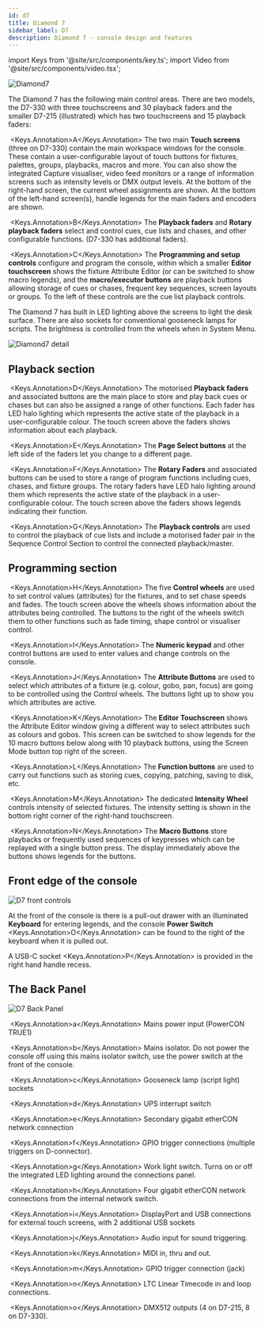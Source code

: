 ```yaml
---
id: d7
title: Diamond 7
sidebar_label: D7
description: Diamond 7 - console design and features
---
```


import Keys from '@site/src/components/key.ts';
import Video from '@site/src/components/video.tsx';

![Diamond7](/docs/images/d7-mainareas.png)

The Diamond 7 has the following main control areas. There are two models, the 
D7-330 with three touchscreens and 30 playback faders and the smaller D7-215 (illustrated) which has two touchscreens and
15 playback faders:

&nbsp;<Keys.Annotation>A</Keys.Annotation> The two main **Touch screens** (three on D7-330) contain the main workspace windows for the console. 
These contain a user-configurable
layout of touch buttons for fixtures, palettes, groups, playbacks, macros and more.
You can also show the integrated Capture visualiser, video feed monitors or a range
of information screens such as intensity levels or DMX output levels.
At the bottom of the right-hand screen, the current wheel assignments
are shown. At the bottom of
the left-hand screen(s), handle legends for the main faders and encoders are shown.

&nbsp;<Keys.Annotation>B</Keys.Annotation> The **Playback faders** and **Rotary playback faders** select and control cues, cue lists and chases, and other configurable functions. (D7-330 has additional faders).

&nbsp;<Keys.Annotation>C</Keys.Annotation> The **Programming and setup controls** configure and program the console,
within which a smaller **Editor touchscreen** shows the fixture Attribute Editor (or can be switched to show macro legends), and 
the **macro/executor buttons** are playback buttons allowing storage of cues or
chases, frequent key sequences, screen layouts or groups. To the left of these
controls are the cue list playback controls.

The Diamond 7 has built in LED lighting above the screens to light the desk surface. There are also sockets for conventional gooseneck lamps
for scripts. The brightness is controlled from the wheels when in System Menu.

![Diamond7 detail](/docs/images/D7-Detail.png)

## Playback section

&nbsp;<Keys.Annotation>D</Keys.Annotation> The motorised **Playback faders** and associated buttons are the main place to store and play back cues or chases
but can also be assigned a range of other functions. Each fader has LED halo lighting
which represents the active state of the playback in a user-configurable colour.
The touch screen above the faders shows information about
each playback.

&nbsp;<Keys.Annotation>E</Keys.Annotation> The **Page Select buttons** at the
left side of the faders let you change to a different page.

&nbsp;<Keys.Annotation>F</Keys.Annotation> The **Rotary Faders** and associated buttons  can be used to store
a range of program functions including cues, chases, and fixture groups.
The rotary faders have LED halo lighting around them
which represents the active state of the playback in a user-configurable colour.
The touch screen above the faders shows legends indicating their function.

&nbsp;<Keys.Annotation>G</Keys.Annotation> The **Playback controls** are used to control the playback of cue
lists and include a motorised fader pair in the Sequence Control Section to control the 
connected playback/master.

## Programming section

&nbsp;<Keys.Annotation>H</Keys.Annotation> The five  **Control wheels** are used to set control values (attributes) for
the fixtures, and to set chase speeds and fades. The touch screen above
the wheels shows information about the attributes being controlled. The buttons
to the right of the wheels switch them to other functions such as fade timing,
shape control or visualiser control.

&nbsp;<Keys.Annotation>I</Keys.Annotation> The **Numeric keypad** and other control buttons are used to enter
values and change controls on the console.

&nbsp;<Keys.Annotation>J</Keys.Annotation> The **Attribute Buttons** are used to select which attributes of
a fixture (e.g. colour, gobo, pan, focus) are going to be controlled
using the Control wheels. The buttons light up to show you which
attributes are active.

&nbsp;<Keys.Annotation>K</Keys.Annotation> The **Editor Touchscreen** shows the Attribute Editor
window giving a different way to select attributes such as colours and gobos. This screen can be switched to show legends for the
10 macro buttons below along with 10 playback buttons, using the Screen Mode button top right of the screen.

&nbsp;<Keys.Annotation>L</Keys.Annotation> The **Function buttons** are used to carry out functions such as storing
cues, copying, patching, saving to disk, etc.

&nbsp;<Keys.Annotation>M</Keys.Annotation> The dedicated **Intensity Wheel** controls intensity
of selected fixtures. The intensity setting is shown in the bottom right corner of the right-hand touchscreen.

&nbsp;<Keys.Annotation>N</Keys.Annotation> The **Macro Buttons** store playbacks or frequently used sequences of keypresses
which can be replayed with a single button press. The display immediately above the buttons shows legends for
the buttons. 

## Front edge of the console

![D7 front controls](/docs/images/D7-Keyboard.png)

At the front of the console is there is a pull-out drawer with an 
illuminated **Keyboard** for entering legends, and the console **Power Switch** <Keys.Annotation>O</Keys.Annotation> can be
found to the right of the keyboard when it is pulled out.

A USB-C socket <Keys.Annotation>P</Keys.Annotation> is provided in the right hand handle recess.

## The Back Panel

![D7 Back Panel](/docs/images/D7-back.png)

&nbsp;<Keys.Annotation>a</Keys.Annotation> Mains power input (PowerCON TRUE1)

&nbsp;<Keys.Annotation>b</Keys.Annotation> Mains isolator. Do not
power the console off using this mains isolator switch, use the power switch at the front
of the console.

&nbsp;<Keys.Annotation>c</Keys.Annotation> Gooseneck lamp (script light) sockets

&nbsp;<Keys.Annotation>d</Keys.Annotation> UPS interrupt switch

&nbsp;<Keys.Annotation>e</Keys.Annotation> Secondary gigabit etherCON network connection

&nbsp;<Keys.Annotation>f</Keys.Annotation> GPIO trigger connections (multiple triggers on D-connector).

&nbsp;<Keys.Annotation>g</Keys.Annotation> Work light switch. Turns on or off the integrated LED lighting around the connections panel.

&nbsp;<Keys.Annotation>h</Keys.Annotation> Four gigabit etherCON network connections from the internal network switch.

&nbsp;<Keys.Annotation>i</Keys.Annotation> DisplayPort and USB connections for external touch screens, with 2 additional USB sockets

&nbsp;<Keys.Annotation>j</Keys.Annotation> Audio input for sound triggering.

&nbsp;<Keys.Annotation>k</Keys.Annotation> MIDI in, thru and out.

&nbsp;<Keys.Annotation>m</Keys.Annotation> GPIO trigger connection (jack)

&nbsp;<Keys.Annotation>n</Keys.Annotation> LTC Linear Timecode in and loop connections.

&nbsp;<Keys.Annotation>o</Keys.Annotation> DMX512 outputs (4 on D7-215, 8 on D7-330).
